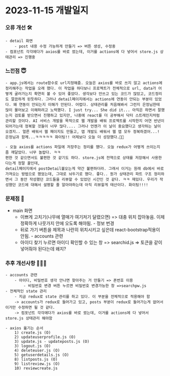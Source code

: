 # 2023-11-15 개발일지

### 오류 개선 🛠️
    - detail 화면
        - post 내용 수정 가능하게 만들기 => 버튼 생성, 수정중
    - 컴포넌트 각각에다가 axios를 바로 썼는데, 이거를 actions에 다 넣어서 store.js 상태관리 => 진행중
### 느낀점 😇
    - app.js에서는 route함수로 url지정해줌. 오늘은 axios를 바로 쓰지 않고 actions에 정리해주는 작업을 오래 했다. 이 작업을 하다보니 프로젝트가 전체적으로 url, data가 어떻게 굴러가는지 확연히 볼 수 있어 좋았다. 생각보다 안쓰고 있는 코드가 많았고, 코드정리도 깔끔하게 된듯하다. 그러나 detail페이지에서는 actions에 연동이 안되는 부분이 있었다. 왜 연동이 안되는지 이해가 안된다. 어렵다. 상태관리를 처음해봐서 그런지 은정님한테 많이 물어보고 이해하려고 노력했다. I just try... She did it... 아직은 하면서 잘했는지 검토를 받으면서 진행하고 있지만, 나중에 react를 더 공부해서 닥터 스트레인지처럼 관리할 것이다. AI 서비스 개발을 목적으로 웹 개발을 배워 프로젝트를 시작한지 어연 반년이 되어가는데 정복할 것들이 너무 많다.... 그러나 언젠가 이 날이 중요했다고 생각하는 날이 오겠지.. 얼른 배워서 웹 페이지도 만들고, 앱 개발도 배워서 웹 앱 모두 정복하겠어...! 은정님과 함께...ㅋㅋㅋㅋㅋ 화이팅!! 어제보다 오늘 더 성장했다.🌱🌱

    - 오늘 axios를 actions 파일에 저장주는 정리를 했다. 오늘 redux가 어떻게 쓰이는지 좀 깨달았다. 너무 놀랍다. ㅋㅋ
    편한 것 같으면서도 불편한 것 같기도 하다. store.js에 전역으로 상태를 저장해서 사용한다는게 정말 꿀인데,
    detail페이지에서 postDetail불오는게 약간 불편하더라. 그래서 이거는 원래 db에서 바로 가져오는 방법으로 했었는데, 그대로 놔두기로 했다. 좋다.. 뭔가 상태관리 파트 구조 정리하면서 그 동안 작성했던 코드들을 리뷰할 수 있었던 시간인 것 같다. ㅋㅋ 재밌다. 우리가 작성했던 코드에 대해서 설명할 줄 알아야하는데 아직 리뷰할게 태산이다. 화이팅!!!! 
      
### 문제점 👿
   - main 화면
        - 이쁘게 고치기(나무에 열매가 여기저기 달렸으면) => 대충 위치 잡아놓음. 이제 정확하게 나뭇가지 안에 오도록 해야됨.
    - 정보 번경 
        - 뒤로 가기 버튼을 제목과 나란히 위치시키고 싶은데 react-bootstrap적용이 안됨.
    - accounts 관련
        - 아이디 찾기 누르면 아이디 확인할 수 있는 창 => searchid.js => 토큰을 같이 넣어줘야 된다는데 왜지? 

### 추후 개선사항 🧗🏻‍♀️      
    - accounts 관련
        - 아이디, 비밀번호 생각 안나면 찾아주는 거 만들기 => 폰번호 이용
            - 비밀번호 변경 버튼 누르면 비밀번호 변경가능한 창 =>searchpw.js
    - 전체적인 state 관리
        - 지금 redux로 state 관리를 하고 있다. 이 부분을 전체적으로 적용해야 함
        -> accounts가 redux로 들어가고 있고, posts 부분이 redux로 들어가는게 없어서 이거만 수정하면 될 것 같다. 
        -> 컴포넌트 각각에다가 axios를 바로 썼는데, 이거를 actions에 다 넣어서 store.js 상태관리 해야함

    - axios 옮기는 순서
        1) create.js (O)
        2) updateuserprofile.js (O)
        3) update.js - updateposts.js (O)
        3) logout.js (O)
        4) deleteuser.js (O)
        5) getuserdetails.js (O)
        8) listposts.js (O)
        9) listreview.js (O)
        10) reviewcreate.js



